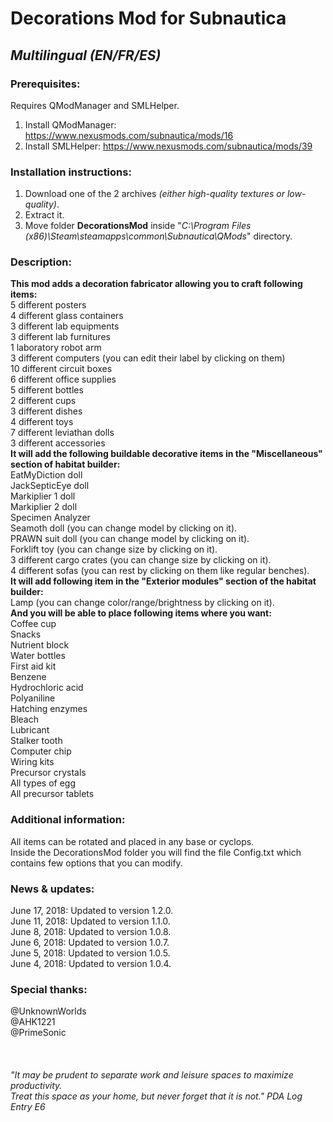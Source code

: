 # Decorations Mod for Subnautica
## *Multilingual (EN/FR/ES)*

### Prerequisites:
Requires QModManager and SMLHelper.<br>
1) Install QModManager: https://www.nexusmods.com/subnautica/mods/16<br>
2) Install SMLHelper: https://www.nexusmods.com/subnautica/mods/39<br>

### Installation instructions:
1) Download one of the 2 archives *(either high-quality textures or low-quality)*.<br>
2) Extract it.<br>
3) Move folder **DecorationsMod** inside "*C:\Program Files (x86)\Steam\steamapps\common\Subnautica\QMods*" directory.<br>

### Description:
**This mod adds a decoration fabricator allowing you to craft following items:**<br>
    5 different posters<br>
    4 different glass containers<br>
    3 different lab equipments<br>
    3 different lab furnitures<br>
    1 laboratory robot arm<br>
    3 different computers (you can edit their label by clicking on them)<br>
    10 different circuit boxes<br>
    6 different office supplies<br>
    5 different bottles<br>
    2 different cups<br>
    3 different dishes<br>
    4 different toys<br>
    7 different leviathan dolls<br>
    3 different accessories<br>
**It will add the following buildable decorative items in the "Miscellaneous" section of habitat builder:**<br>
    EatMyDiction doll<br>
    JackSepticEye doll<br>
    Markiplier 1 doll<br>
    Markiplier 2 doll<br>
    Specimen Analyzer<br>
    Seamoth doll (you can change model by clicking on it).<br>
    PRAWN suit doll (you can change model by clicking on it).<br>
    Forklift toy (you can change size by clicking on it).<br>
    3 different cargo crates (you can change size by clicking on it).<br>
    4 different sofas (you can rest by clicking on them like regular benches).<br>
**It will add following item in the "Exterior modules" section of the habitat builder:**<br>
    Lamp (you can change color/range/brightness by clicking on it).<br>
**And you will be able to place following items where you want:**<br>
    Coffee cup<br>
    Snacks<br>
    Nutrient block<br>
    Water bottles<br>
    First aid kit<br>
    Benzene<br>
    Hydrochloric acid<br>
    Polyaniline<br>
    Hatching enzymes<br>
    Bleach<br>
    Lubricant<br>
    Stalker tooth<br>
    Computer chip<br>
    Wiring kits<br>
    Precursor crystals<br>
    All types of egg<br>
    All precursor tablets<br>

### Additional information:<br>
All items can be rotated and placed in any base or cyclops.<br>
Inside the DecorationsMod folder you will find the file Config.txt which contains few options that you can modify.<br>

### News & updates:<br>
June 17, 2018: Updated to version 1.2.0.<br>
June 11, 2018: Updated to version 1.1.0.<br>
June 8, 2018:  Updated to version 1.0.8.<br>
June 6, 2018:  Updated to version 1.0.7.<br>
June 5, 2018:  Updated to version 1.0.5.<br>
June 4, 2018:  Updated to version 1.0.4.<br>

### Special thanks:<br>
@UnknownWorlds<br>
@AHK1221<br>
@PrimeSonic<br>
<br>
<br>
<br>
*"It may be prudent to separate work and leisure spaces to maximize productivity.<br>
Treat this space as your home, but never forget that it is not." PDA Log Entry E6*

